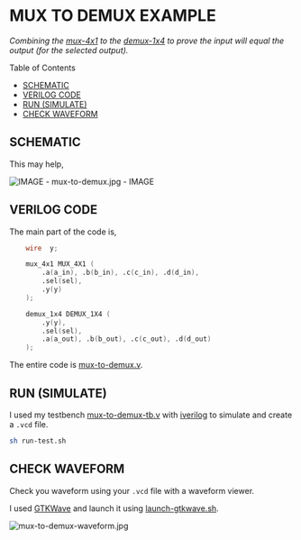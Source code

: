 # MUX TO DEMUX EXAMPLE

_Combining the
[mux-4x1](https://github.com/JeffDeCola/my-verilog-examples/tree/master/combinational-logic/multiplexers-and-demultiplexers/mux-4x1)
to the
[demux-1x4](https://github.com/JeffDeCola/my-verilog-examples/tree/master/combinational-logic/multiplexers-and-demultiplexers/demux-1x4)
to prove the input will equal
the output (for the selected output)._

Table of Contents

* [SCHEMATIC](https://github.com/JeffDeCola/my-verilog-examples/tree/master/combinational-logic/multiplexers-and-demultiplexers/mux-to-demux#schematic)
* [VERILOG CODE](https://github.com/JeffDeCola/my-verilog-examples/tree/master/combinational-logic/multiplexers-and-demultiplexers/mux-to-demux#verilog-code)
* [RUN (SIMULATE)](https://github.com/JeffDeCola/my-verilog-examples/tree/master/combinational-logic/multiplexers-and-demultiplexers/mux-to-demux#run-simulate)
* [CHECK WAVEFORM](https://github.com/JeffDeCola/my-verilog-examples/tree/master/combinational-logic/multiplexers-and-demultiplexers/mux-to-demux#check-waveform)

## SCHEMATIC

This may help,

![IMAGE - mux-to-demux.jpg - IMAGE](../../../docs/pics/mux-to-demux.jpg)

## VERILOG CODE

The main part of the code is,

```verilog
    wire  y;

    mux_4x1 MUX_4X1 (
        .a(a_in), .b(b_in), .c(c_in), .d(d_in),
        .sel(sel),
        .y(y)
    );

    demux_1x4 DEMUX_1X4 (
        .y(y),
        .sel(sel),
        .a(a_out), .b(b_out), .c(c_out), .d(d_out)
    );
```

The entire code is
[mux-to-demux.v](mux-to-demux.v).

## RUN (SIMULATE)

I used my testbench
[mux-to-demux-tb.v](mux-to-demux-tb.v) with
[iverilog](https://github.com/JeffDeCola/my-cheat-sheets/tree/master/hardware/tools/simulation/iverilog-cheat-sheet)
to simulate and create a `.vcd` file.

```bash
sh run-test.sh
```

## CHECK WAVEFORM

Check you waveform using your `.vcd` file with a waveform viewer.

I used [GTKWave](https://github.com/JeffDeCola/my-cheat-sheets/tree/master/hardware/tools/simulation/gtkwave-cheat-sheet)
and launch it using
[launch-gtkwave.sh](launch-gtkwave.sh).

![mux-to-demux-waveform.jpg](../../../docs/pics/mux-to-demux-waveform.jpg)
